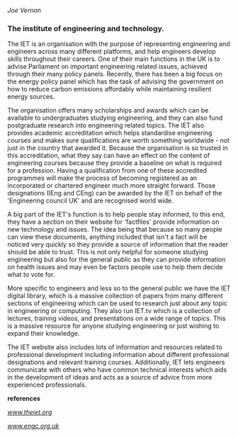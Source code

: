 *Joe Vernon*

### The institute of engineering and technology.

The IET is an organisation with the purpose of representing engineering and
engineers across many different platforms, and help engineers develop skills
throughout their careers. One of their main functions in the UK is to advise
Parliament on important engineering related issues, achieved through their many
policy panels. Recently, there has been a big focus on the energy policy panel
which has the task of advising the government on how to reduce carbon emissions
affordably while maintaining resilient energy sources.

The organisation offers many scholarships and awards which can be available to
undergraduates studying engineering, and they can also fund postgraduate
research into engineering related topics. The IET also provides academic
accreditation which helps standardise engineering courses and makes sure
qualifications are worth something worldwide - not just in the country that
awarded it. Because the organisation is so trusted in this accreditation, what
they say can have an effect on the content of engineering courses because they
provide a baseline on what is required for a profession. Having a qualification
from one of these accredited programmes will make the process of becoming
registered as an incorporated or chartered engineer much more straight forward.
Those designations (IEng and CEng) can be awarded by the IET on behalf of the
'Engineering council UK' and are recognised world wide.

A big part of the IET's function is to help people stay informed, to this end,
they have a section on their website for 'factfiles' provide information on new
technology and issues. The idea being that because so many people can view these
documents, anything included that isn't a fact will be noticed very quickly so
they provide a source of information that the reader should be able to trust.
This is not only helpful for someone studying engineering but also for the
general public as they can provide information on health issues and may even be
factors people use to help them decide what to vote for.

More specific to engineers and less so to the general public we have the IET
digital library, which is a massive collection of papers from many different
sections of engineering which can be used to research just about any topic in
engineering or computing. They also run IET.tv which is a collection of
lectures, training videos, and presentations on a wide range of topics. This is
a massive resource for anyone studying engineering or just wishing to expand
their knowledge.

The IET website also includes lots of information and resources related to
professional development including information about different professional
designations and relevant training courses. Additionally, IET lets engineers
communicate with others who have common technical interests which aids in the
development of ideas and acts as a source of advice from more experienced
professionals.

**references**

*www.theiet.org*

*www.engc.org.uk*
